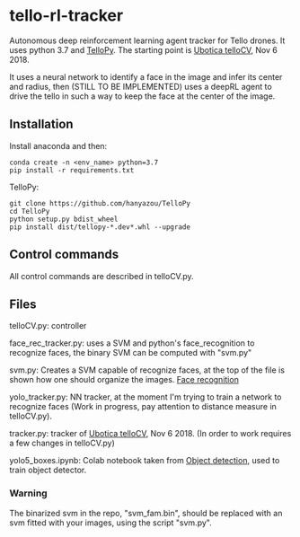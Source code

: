 # tello-rl-tracker
Autonomous deep reinforcement learning agent tracker for Tello drones. It uses python 3.7 and [TelloPy](https://github.com/hanyazou/TelloPy).
The starting point is [Ubotica telloCV](https://github.com/Ubotica/telloCV), Nov 6 2018.

It uses a neural network to identify a face in the image and infer its center and radius, then (STILL TO BE IMPLEMENTED) uses a deepRL agent to drive the tello in such a way to keep the face at the center of the image.

## Installation
Install anaconda and then:
```
conda create -n <env_name> python=3.7
pip install -r requirements.txt
```

TelloPy:
```
git clone https://github.com/hanyazou/TelloPy
cd TelloPy
python setup.py bdist_wheel
pip install dist/tellopy-*.dev*.whl --upgrade
```

## Control commands
All control commands are described in telloCV.py.

## Files
telloCV.py: controller

face_rec_tracker.py: uses a SVM and python's face_recognition to recognize faces, the binary SVM can be computed with "svm.py"

svm.py: Creates a SVM capable of recognize faces, at the top of the file is shown how one should organize the images. [Face recognition](https://github.com/ageitgey/face_recognition)

yolo_tracker.py: NN tracker, at the moment I'm trying to train a network to recognize faces (Work in progress, pay attention to distance measure in telloCV.py).

tracker.py: tracker of [Ubotica telloCV](https://github.com/Ubotica/telloCV), Nov 6 2018. (In order to work requires a few changes in telloCV.py)

yolo5_boxes.ipynb: Colab notebook taken from [Object detection](https://laptrinhx.com/how-to-train-a-custom-object-detection-model-with-yolo-v5-4206857070/), used to train object detector.

### Warning
The binarized svm in the repo, "svm_fam.bin", should be replaced with an svm fitted with your images, using the script "svm.py".
